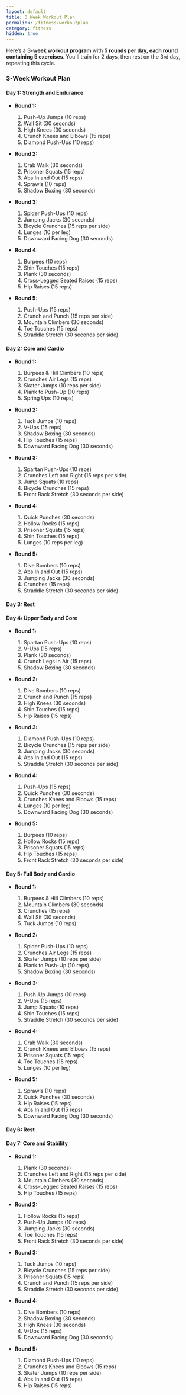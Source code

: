 ```yaml
---
layout: default
title: 3 Week Workout Plan
permalink: /fitness/workoutplan
category: fitness
hidden: true
---
```


Here’s a **3-week workout program** with **5 rounds per day, each round containing 5 exercises**. You'll train for 2 days, then rest on the 3rd day, repeating this cycle.



### **3-Week Workout Plan**

#### **Day 1: Strength and Endurance**
- **Round 1:**  
  1. Push-Up Jumps (10 reps)  
  2. Wall Sit (30 seconds)  
  3. High Knees (30 seconds)  
  4. Crunch Knees and Elbows (15 reps)  
  5. Diamond Push-Ups (10 reps)  

- **Round 2:**  
  1. Crab Walk (30 seconds)  
  2. Prisoner Squats (15 reps)  
  3. Abs In and Out (15 reps)  
  4. Sprawls (10 reps)  
  5. Shadow Boxing (30 seconds)  

- **Round 3:**  
  1. Spider Push-Ups (10 reps)  
  2. Jumping Jacks (30 seconds)  
  3. Bicycle Crunches (15 reps per side)  
  4. Lunges (10 per leg)  
  5. Downward Facing Dog (30 seconds)  

- **Round 4:**  
  1. Burpees (10 reps)  
  2. Shin Touches (15 reps)  
  3. Plank (30 seconds)  
  4. Cross-Legged Seated Raises (15 reps)  
  5. Hip Raises (15 reps)  

- **Round 5:**  
  1. Push-Ups (15 reps)  
  2. Crunch and Punch (15 reps per side)  
  3. Mountain Climbers (30 seconds)  
  4. Toe Touches (15 reps)  
  5. Straddle Stretch (30 seconds per side)  



#### **Day 2: Core and Cardio**
- **Round 1:**  
  1. Burpees & Hill Climbers (10 reps)  
  2. Crunches Air Legs (15 reps)  
  3. Skater Jumps (10 reps per side)  
  4. Plank to Push-Up (10 reps)  
  5. Spring Ups (10 reps)  

- **Round 2:**  
  1. Tuck Jumps (10 reps)  
  2. V-Ups (15 reps)  
  3. Shadow Boxing (30 seconds)  
  4. Hip Touches (15 reps)  
  5. Downward Facing Dog (30 seconds)  

- **Round 3:**  
  1. Spartan Push-Ups (10 reps)  
  2. Crunches Left and Right (15 reps per side)  
  3. Jump Squats (10 reps)  
  4. Bicycle Crunches (15 reps)  
  5. Front Rack Stretch (30 seconds per side)  

- **Round 4:**  
  1. Quick Punches (30 seconds)  
  2. Hollow Rocks (15 reps)  
  3. Prisoner Squats (15 reps)  
  4. Shin Touches (15 reps)  
  5. Lunges (10 reps per leg)  

- **Round 5:**  
  1. Dive Bombers (10 reps)  
  2. Abs In and Out (15 reps)  
  3. Jumping Jacks (30 seconds)  
  4. Crunches (15 reps)  
  5. Straddle Stretch (30 seconds per side)  



#### **Day 3: Rest**

#### **Day 4: Upper Body and Core**
- **Round 1:**  
  1. Spartan Push-Ups (10 reps)  
  2. V-Ups (15 reps)  
  3. Plank (30 seconds)  
  4. Crunch Legs in Air (15 reps)  
  5. Shadow Boxing (30 seconds)  

- **Round 2:**  
  1. Dive Bombers (10 reps)  
  2. Crunch and Punch (15 reps)  
  3. High Knees (30 seconds)  
  4. Shin Touches (15 reps)  
  5. Hip Raises (15 reps)  

- **Round 3:**  
  1. Diamond Push-Ups (10 reps)  
  2. Bicycle Crunches (15 reps per side)  
  3. Jumping Jacks (30 seconds)  
  4. Abs In and Out (15 reps)  
  5. Straddle Stretch (30 seconds per side)  

- **Round 4:**  
  1. Push-Ups (15 reps)  
  2. Quick Punches (30 seconds)  
  3. Crunches Knees and Elbows (15 reps)  
  4. Lunges (10 per leg)  
  5. Downward Facing Dog (30 seconds)  

- **Round 5:**  
  1. Burpees (10 reps)  
  2. Hollow Rocks (15 reps)  
  3. Prisoner Squats (15 reps)  
  4. Hip Touches (15 reps)  
  5. Front Rack Stretch (30 seconds per side)  

#### **Day 5: Full Body and Cardio**
- **Round 1:**  
  1. Burpees & Hill Climbers (10 reps)  
  2. Mountain Climbers (30 seconds)  
  3. Crunches (15 reps)  
  4. Wall Sit (30 seconds)  
  5. Tuck Jumps (10 reps)  

- **Round 2:**  
  1. Spider Push-Ups (10 reps)  
  2. Crunches Air Legs (15 reps)  
  3. Skater Jumps (10 reps per side)  
  4. Plank to Push-Up (10 reps)  
  5. Shadow Boxing (30 seconds)  

- **Round 3:**  
  1. Push-Up Jumps (10 reps)  
  2. V-Ups (15 reps)  
  3. Jump Squats (10 reps)  
  4. Shin Touches (15 reps)  
  5. Straddle Stretch (30 seconds per side)  

- **Round 4:**  
  1. Crab Walk (30 seconds)  
  2. Crunch Knees and Elbows (15 reps)  
  3. Prisoner Squats (15 reps)  
  4. Toe Touches (15 reps)  
  5. Lunges (10 per leg)  

- **Round 5:**  
  1. Sprawls (10 reps)  
  2. Quick Punches (30 seconds)  
  3. Hip Raises (15 reps)  
  4. Abs In and Out (15 reps)  
  5. Downward Facing Dog (30 seconds)  

#### **Day 6: Rest**

#### **Day 7: Core and Stability**
- **Round 1:**  
  1. Plank (30 seconds)  
  2. Crunches Left and Right (15 reps per side)  
  3. Mountain Climbers (30 seconds)  
  4. Cross-Legged Seated Raises (15 reps)  
  5. Hip Touches (15 reps)  

- **Round 2:**  
  1. Hollow Rocks (15 reps)  
  2. Push-Up Jumps (10 reps)  
  3. Jumping Jacks (30 seconds)  
  4. Toe Touches (15 reps)  
  5. Front Rack Stretch (30 seconds per side)  

- **Round 3:**  
  1. Tuck Jumps (10 reps)  
  2. Bicycle Crunches (15 reps per side)  
  3. Prisoner Squats (15 reps)  
  4. Crunch and Punch (15 reps per side)  
  5. Straddle Stretch (30 seconds per side)  

- **Round 4:**  
  1. Dive Bombers (10 reps)  
  2. Shadow Boxing (30 seconds)  
  3. High Knees (30 seconds)  
  4. V-Ups (15 reps)  
  5. Downward Facing Dog (30 seconds)  

- **Round 5:**  
  1. Diamond Push-Ups (10 reps)  
  2. Crunches Knees and Elbows (15 reps)  
  3. Skater Jumps (10 reps per side)  
  4. Abs In and Out (15 reps)  
  5. Hip Raises (15 reps)  
